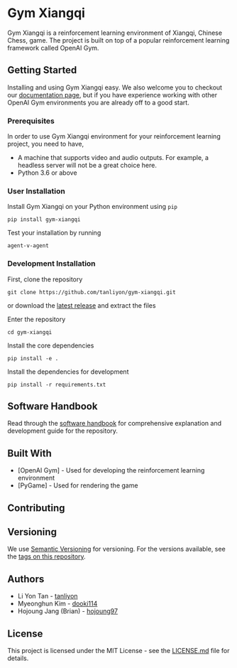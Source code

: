 # Gym Xiangqi
Gym Xiangqi is a reinforcement learning environment of Xiangqi, Chinese Chess, game.
The project is built on top of a popular reinforcement learning framework called OpenAI Gym.

## Getting Started
Installing and using Gym Xiangqi easy. We also welcome you to checkout our 
[documentation page](https://gym-xiangqi.readthedocs.io/en/latest/), but if you have experience 
working with other OpenAI Gym environments you are already off to a good start.

### Prerequisites
In order to use Gym Xiangqi environment for your reinforcement learning project,
you need to have,
- A machine that supports video and audio outputs. For example, a headless server
will not be a great choice here.
- Python 3.6 or above

### User Installation
Install Gym Xiangqi on your Python environment using `pip`
```
pip install gym-xiangqi
```
Test your installation by running
```
agent-v-agent
```

### Development Installation
First, clone the repository
```
git clone https://github.com/tanliyon/gym-xiangqi.git
```
or download the [latest release](https://github.com/tanliyon/gym-xiangqi/releases)
and extract the files


Enter the repository
```
cd gym-xiangqi
```

Install the core dependencies
```
pip install -e .
```

Install the dependencies for development
```
pip install -r requirements.txt
```

## Software Handbook
Read through the [software handbook](https://docs.google.com/document/d/1Y5AM-Xj4XUkurKW1m9cBOs0bRJWS62qw8wu74Alcj9k/edit?usp=sharing) for comprehensive explanation and development guide for the repository.

## Built With
- [OpenAI Gym] - Used for developing the reinforcement learning environment
- [PyGame] - Used for rendering the game 

## Contributing

## Versioning
We use [Semantic Versioning](http://semver.org/) for versioning. For the versions
available, see the [tags on this repository](https://github.com/tanliyon/gym-xiangqi/tags).

## Authors
- Li Yon Tan - [tanliyon](https://github.com/tanliyon)
- Myeonghun Kim - [dooki114](https://github.com/dooki114)
- Hojoung Jang (Brian) - [hojoung97](https://github.com/hojoung97)

## License
This project is licensed under the MIT License - see the [LICENSE.md](https://github.com/tanliyon/gym-xiangqi/blob/main/LICENSE) file for details.